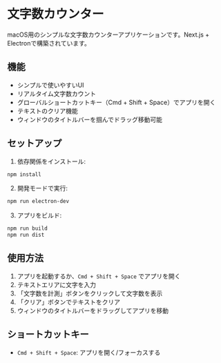 # 文字数カウンター

macOS用のシンプルな文字数カウンターアプリケーションです。Next.js + Electronで構築されています。

## 機能

- シンプルで使いやすいUI
- リアルタイム文字数カウント
- グローバルショートカットキー（Cmd + Shift + Space）でアプリを開く
- テキストのクリア機能
- ウィンドウのタイトルバーを掴んでドラッグ移動可能

## セットアップ

1. 依存関係をインストール:
```bash
npm install
```

2. 開発モードで実行:
```bash
npm run electron-dev
```

3. アプリをビルド:
```bash
npm run build
npm run dist
```

## 使用方法

1. アプリを起動するか、`Cmd + Shift + Space` でアプリを開く
2. テキストエリアに文字を入力
3. 「文字数を計測」ボタンをクリックして文字数を表示
4. 「クリア」ボタンでテキストをクリア
5. ウィンドウのタイトルバーをドラッグしてアプリを移動

## ショートカットキー

- `Cmd + Shift + Space`: アプリを開く/フォーカスする 